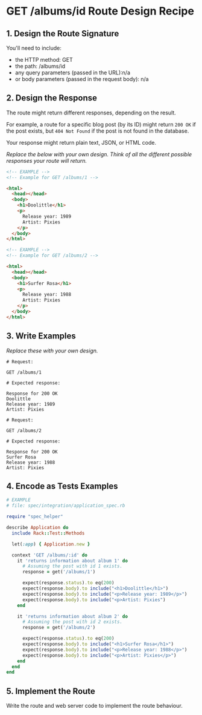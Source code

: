 # GET /albums/id Route Design Recipe
## 1. Design the Route Signature

You'll need to include:
  * the HTTP method: GET
  * the path: /albums/id
  * any query parameters (passed in the URL):n/a
  * or body parameters (passed in the request body): n/a

## 2. Design the Response

The route might return different responses, depending on the result.

For example, a route for a specific blog post (by its ID) might return `200 OK` if the post exists, but `404 Not Found` if the post is not found in the database.

Your response might return plain text, JSON, or HTML code. 

_Replace the below with your own design. Think of all the different possible responses your route will return._

```html
<!-- EXAMPLE -->
<!-- Example for GET /albums/1 -->

<html>
  <head></head>
  <body>
    <h1>Doolittle</h1>
    <p>
      Release year: 1989
      Artist: Pixies
    </p>
  </body>
</html>

```
 
```html
<!-- EXAMPLE -->
<!-- Example for GET /albums/2 -->

<html>
  <head></head>
  <body>
    <h1>Surfer Rosa</h1>
    <p>
      Release year: 1988
      Artist: Pixies
    </p>
  </body>
</html>
```

## 3. Write Examples

_Replace these with your own design._

```
# Request:

GET /albums/1

# Expected response:

Response for 200 OK
Doolittle
Release year: 1989
Artist: Pixies

```

```
# Request:

GET /albums/2

# Expected response:

Response for 200 OK
Surfer Rosa
Release year: 1988
Artist: Pixies
```

## 4. Encode as Tests Examples

```ruby
# EXAMPLE
# file: spec/integration/application_spec.rb

require "spec_helper"

describe Application do
  include Rack::Test::Methods

  let(:app) { Application.new }

  context 'GET /albums/:id' do
    it 'returns information about album 1' do
      # Assuming the post with id 1 exists.
      response = get('/albums/1')

      expect(response.status).to eq(200)
      expect(response.body).to include("<h1>Doolittle</h1>")
      expect(response.body).to include("<p>Release year: 1989</p>")
      expect(response.body).to include("<p>Artist: Pixies")
    end

    it 'returns information about album 2' do
      # Assuming the post with id 2 exists.
      response = get('/albums/2')

      expect(response.status).to eq(200)
      expect(response.body).to include("<h1>Surfer Rosa</h1>")
      expect(response.body).to include("<p>Release year: 1988</p>")
      expect(response.body).to include("<p>Artist: Pixies</p>")
    end
  end
end
```

## 5. Implement the Route

Write the route and web server code to implement the route behaviour.
